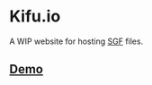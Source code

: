 # Kifu.io

A WIP website for hosting [SGF](https://senseis.xmp.net/?SmartGameFormat) files.

## [Demo](https://kifu.io/view/7h0WvuPpX5l5zDwLDxEO)
